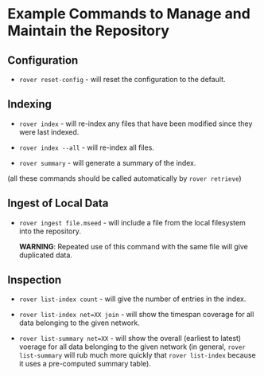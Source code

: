 
# Example Commands to Manage and Maintain the Repository

## Configuration

* `rover reset-config` - will reset the configuration to the default.

## Indexing

* `rover index` - will re-index any files that have been modified
  since they were last indexed.

* `rover index --all` - will re-index all files.

* `rover summary` - will generate a summary of the index.

(all these commands should be called automatically by `rover retrieve`)

## Ingest of Local Data

* `rover ingest file.mseed` - will include a file from the local
  filesystem into the repository.

  **WARNING**: Repeated use of this command with the same file will
  give duplicated data.

## Inspection

* `rover list-index count` - will give the number of entries in the 
  index.

* `rover list-index net=XX join` - will show the timespan coverage for
  all data belonging to the given network.

* `rover list-summary net=XX` - will show the overall (earliest to
  latest) voerage for all data belonging to the given network (in
  general, `rover list-summary` will rub much more quickly that `rover
  list-index` because it uses a pre-computed summary table).
